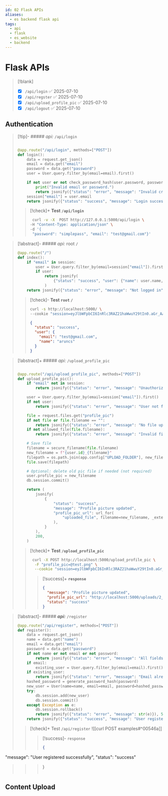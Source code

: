 ```yaml
---
id: 02 Flask APIs
aliases:
  - es backend flask api
tags:
  - api
  - flask
  - es_website
  - backend
---
```


# Flask APIs
>[!blank]
>- [x] `/api/login` ✅ 2025-07-10
>- [x] `/api/regster` ✅ 2025-07-10
>- [x] `/api/upload_profile_pic` ✅ 2025-07-10
>- [x] `/api/logout` ✅ 2025-07-10

## Authentication
> [!tip]- ##### _api:_ `/api/login`
>
> ```python
>
> @app.route("/api/login", methods=["POST"])
> def login():
>     data = request.get_json()
>     email = data.get("email")
>     password = data.get("password")
>     user = User.query.filter_by(email=email).first()
>
>     if not user or not check_password_hash(user.password, password):
>         print("Invalid email or password.")
>         return jsonify({"status": "error", "message": "Invalid credentials"}), 401
>     session["email"] = user.email
>     return jsonify({"status": "success", "message": "Login successful!"}), 200
>
> ```
>
> > [!check]+ **Test `/api/login`**
> >
> > ```bash
> >  curl -v -X  POST http://127.0.0.1:5000/api/login \
> > -H "Content-Type: application/json" \
> > -d '{
> >  "password": "simplepass", "email": "test@gmail.com"}'
> > ```

> [!abstract]- ##### _api:_ root `/`
>
> ```python
> @app.route("/")
> def index():
>     if "email" in session:
>         user = User.query.filter_by(email=session["email"]).first()
>         if user:
>             return jsonify(
>                 {"status": "success", "user": {"name": user.name, "email": user.email}}
>             )
>     return jsonify({"status": "error", "message": "Not logged in"}), 401
> ```
>
> > [!check]- **Test `root` `/`**
> >
> > ```bash
> > curl -s http://localhost:5000/ \
> > --cookie "session=eyJlbWFpbCI6InRlc3RAZ21haWwuY29tIn0.aGr_AA.YPS7NYQnu1Iwb3x-zSAoGv_4SbA"
> > ```
> >
> > ```json
> > {
> >   "status": "success",
> >   "user": {
> >     "email": "test@gmail.com",
> >     "name": "aruncs"
> >   }
> > }
> > ```

> [!abstract]+ ##### _api:_ `/upload_profile_pic`
>
> ```python
>
> @app.route("/api/upload_profile_pic", methods=["POST"])
> def upload_profile_pic():
>     if "email" not in session:
>         return jsonify({"status": "error", "message": "Unauthorized"}), 401
>
>     user = User.query.filter_by(email=session["email"]).first()
>     if not user:
>         return jsonify({"status": "error", "message": "User not found"}), 404
>
>     file = request.files.get("profile_pic")
>     if not file or file.filename == "":
>         return jsonify({"status": "error", "message": "No file uploaded"}), 400
>     if not allowed_file(file.filename):
>         return jsonify({"status": "error", "message": "Invalid file type"}), 400
>
>     # Save file
>     filename = secure_filename(file.filename)
>     new_filename = f"{user.id}_{filename}"
>     filepath = os.path.join(app.config["UPLOAD_FOLDER"], new_filename)
>     file.save(filepath)
>
>     # Optional: delete old pic file if needed (not required)
>     user.profile_pic = new_filename
>     db.session.commit()
>
>     return (
>         jsonify(
>             {
>                 "status": "success",
>                 "message": "Profile picture updated",
>                 "profile_pic_url": url_for(
>                     "uploaded_file", filename=new_filename, _external=True
>                 ),
>             }
>         ),
>         200,
>     )
>
> ```
>
> > [!check]+ **Test `/upload_profile_pic`**
> >
> > ```bash
> >  curl -X POST http://localhost:5000/upload_profile_pic \
> >   -F "profile_pic=@test.png" \
> >   --cookie "session=eyJlbWFpbCI6InRlc3RAZ21haWwuY29tIn0.aGr_AA.YPS7NYQnu1Iwb3x-zSAoGv_4SbA"
> > ```
> >
> > > [!success]+ **`response`**
> > >
> > > ```json
> > > {
> > >   "message": "Profile picture updated",
> > >   "profile_pic_url": "http://localhost:5000/uploads/2_test.png",
> > >   "status": "success"
> > > }
> > > ```

> [!abstract]- ##### ***api:*** `/register`
> ```python
> @app.route("/api/register", methods=["POST"])
> def register():
>     data = request.get_json()
>     name = data.get("name")
>     email = data.get("email")
>     password = data.get("password")
>     if not name or not email or not password:
>         return jsonify({"status": "error", "message": "All fields are required"}), 400
>     if email:
>         existing_user = User.query.filter_by(email=email).first()
>     if existing_user:
>         return jsonify({"status": "error", "message": "Email already registered"}), 400
>     hashed_password = generate_password_hash(password)
>     new_user = User(name=name, email=email, password=hashed_password)
>     try:
>         db.session.add(new_user)
>         db.session.commit()
>     except Exception as e:
>         db.session.rollback()
>         return jsonify({"status": "error", "message": str(e)}), 500
>     return jsonify({"status": "success", "message": "User registered successfully"}), 201
> ```
> > [!check]+ Test `/api/register`
> > ![[curl POST examples#^00546a]]
> >
> > >[!success]- `response`
> > >```json
> > >{
  "message": "User registered successfully",
  "status": "success"
>>>}
>>>```



## Content Upload

